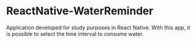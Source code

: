 # ReactNative-WaterReminder
Application developed for study purposes in React Native.  With this app, it is possible to select the time interval to consume water.
